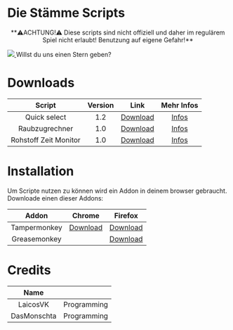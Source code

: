 # Die Stämme Scripts
<p align="center">**⚠️ACHTUNG!⚠️
Diese scripts sind nicht offiziell und daher im regulärem Spiel nicht erlaubt!
Benutzung auf eigene Gefahr!**


<a href="https://github.com/LaicosVK/DSS/stargazers"><img src="https://badgen.net/github/stars/laicosvk/DSS"> </a>
Willst du uns einen Stern geben?</p>

# Downloads
| Script | Version | Link | Mehr Infos |
| :---: | :---: | :---: | :---: |
| Quick select | 1.2 | [Download]() | [Infos]() |
| Raubzugrechner | 1.0 | [Download]() | [Infos]() |
| Rohstoff Zeit Monitor | 1.0 | [Download]() | [Infos]() |

# Installation
Um Scripte nutzen zu können wird ein Addon in deinem browser gebraucht.
Downloade einen dieser Addons:

| Addon | Chrome | Firefox |
| :------------: | :------------: | :------------: |
| Tampermonkey | [Download](https://chrome.google.com/webstore/detail/tampermonkey/dhdgffkkebhmkfjojejmpbldmpobfkfo?hl=de) | [Download](https://addons.mozilla.org/en-US/firefox/addon/tampermonkey/?utm_source=addons.mozilla.org&utm_medium=referral&utm_content=search) |
| Greasemonkey | | [Download](https://addons.mozilla.org/en-US/firefox/addon/greasemonkey/) |

# Credits
| Name |  |
| :---: | :---: |
| LaicosVK | Programming |
| DasMonschta | Programming |
